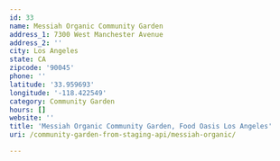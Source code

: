 ```yaml
---
id: 33
name: Messiah Organic Community Garden
address_1: 7300 West Manchester Avenue
address_2: ''
city: Los Angeles
state: CA
zipcode: '90045'
phone: ''
latitude: '33.959693'
longitude: '-118.422549'
category: Community Garden
hours: []
website: ''
title: 'Messiah Organic Community Garden, Food Oasis Los Angeles'
uri: /community-garden-from-staging-api/messiah-organic/

---
```

